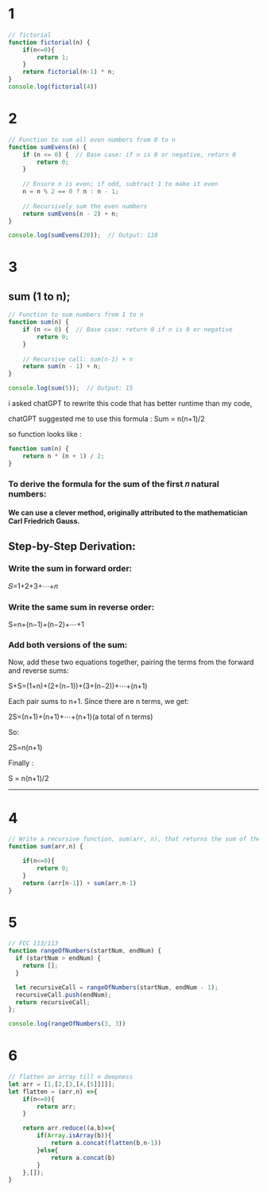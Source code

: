 # 1
``` javascript
// fictorial
function fictorial(n) {
    if(n<=0){
        return 1;
    }
    return fictorial(n-1) * n;
}
console.log(fictorial(4))

```
# 2
``` javascript
// Function to sum all even numbers from 0 to n
function sumEvens(n) {
    if (n <= 0) {  // Base case: if n is 0 or negative, return 0
        return 0; 
    }
    
    // Ensure n is even; if odd, subtract 1 to make it even
    n = n % 2 == 0 ? n : n - 1;
    
    // Recursively sum the even numbers
    return sumEvens(n - 2) + n;
}

console.log(sumEvens(20));  // Output: 110

```

# 3

## sum (1 to n);


``` javascript
// Function to sum numbers from 1 to n
function sum(n) {
    if (n <= 0) {  // Base case: return 0 if n is 0 or negative
        return 0;
    }
    
    // Recursive call: sum(n-1) + n
    return sum(n - 1) + n;
}

console.log(sum(5));  // Output: 15

```
i asked chatGPT to rewrite this code that has better runtime than my code,

chatGPT suggested me to use this formula : Sum = n(n+1)/2

so function looks like : 
```javascript
function sum(n) {
    return n * (n + 1) / 2;
}
```

### To derive the formula for the sum of the first 𝑛 natural numbers:

#### We can use a clever method, originally attributed to the mathematician Carl Friedrich Gauss.


## Step-by-Step Derivation:

### Write the sum in forward order:

𝑆=1+2+3+⋯+𝑛

### Write the same sum in reverse order:

S=n+(n−1)+(n−2)+⋯+1


### Add both versions of the sum:


Now, add these two equations together, pairing the terms from the forward and reverse sums:

S+S=(1+n)+(2+(n−1))+(3+(n−2))+⋯+(n+1)

Each pair sums to n+1. Since there are n terms, we get:

2S=(n+1)+(n+1)+⋯+(n+1)(a total of n terms)

So:

2S=n(n+1)


Finally :

S = n(n+1)/2

---


# 4
``` javascript
// Write a recursive function, sum(arr, n), that returns the sum of the first n elements of an array arr.
function sum(arr,n) {

    if(n<=0){
        return 0;
    }
    return (arr[n-1]) + sum(arr,n-1)
}

```


# 5
``` javascript
// FCC 113/113 
function rangeOfNumbers(startNum, endNum) {
  if (startNum > endNum) {
    return [];
  }

  let recursiveCall = rangeOfNumbers(startNum, endNum - 1);
  recursiveCall.push(endNum);
  return recursiveCall;
};

console.log(rangeOfNumbers(3, 3))

```



# 6
``` javascript
// flatten an array till n deepness
let arr = [1,[2,[3,[4,[5]]]]];
let flatten = (arr,n) =>{
    if(n<=0){
        return arr;
    }

    return arr.reduce((a,b)=>{
        if(Array.isArray(b)){
            return a.concat(flatten(b,n-1))
        }else{
            return a.concat(b)
        }
    },[]);
}

```


​
